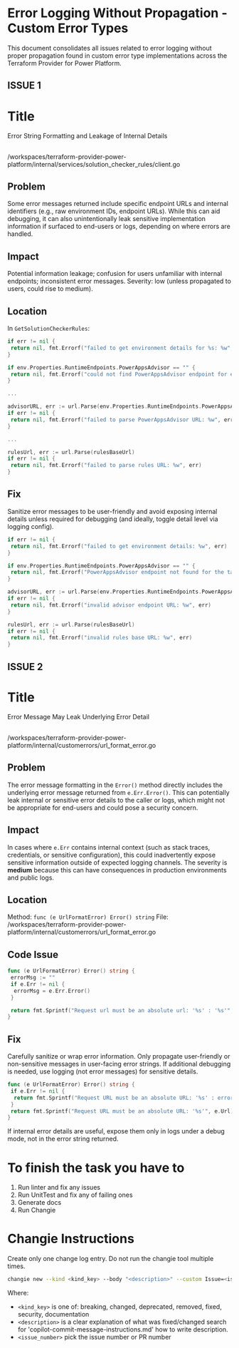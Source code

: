 # Error Logging Without Propagation - Custom Error Types

This document consolidates all issues related to error logging without proper propagation found in custom error type implementations across the Terraform Provider for Power Platform.

## ISSUE 1

# Title

Error String Formatting and Leakage of Internal Details

##

/workspaces/terraform-provider-power-platform/internal/services/solution_checker_rules/client.go

## Problem

Some error messages returned include specific endpoint URLs and internal identifiers (e.g., raw environment IDs, endpoint URLs). While this can aid debugging, it can also unintentionally leak sensitive implementation information if surfaced to end-users or logs, depending on where errors are handled.

## Impact

Potential information leakage; confusion for users unfamiliar with internal endpoints; inconsistent error messages. Severity: low (unless propagated to users, could rise to medium).

## Location

In `GetSolutionCheckerRules`:

```go
if err != nil {
 return nil, fmt.Errorf("failed to get environment details for %s: %w", environmentId, err)
}

if env.Properties.RuntimeEndpoints.PowerAppsAdvisor == "" {
 return nil, fmt.Errorf("could not find PowerAppsAdvisor endpoint for environment %s", environmentId)
}

...

advisorURL, err := url.Parse(env.Properties.RuntimeEndpoints.PowerAppsAdvisor)
if err != nil {
 return nil, fmt.Errorf("failed to parse PowerAppsAdvisor URL: %w", err)
}

...

rulesUrl, err := url.Parse(rulesBaseUrl)
if err != nil {
 return nil, fmt.Errorf("failed to parse rules URL: %w", err)
}
```

## Fix

Sanitize error messages to be user-friendly and avoid exposing internal details unless required for debugging (and ideally, toggle detail level via logging config).

```go
if err != nil {
 return nil, fmt.Errorf("failed to get environment details: %w", err)
}

if env.Properties.RuntimeEndpoints.PowerAppsAdvisor == "" {
 return nil, fmt.Errorf("PowerAppsAdvisor endpoint not found for the target environment")
}

advisorURL, err := url.Parse(env.Properties.RuntimeEndpoints.PowerAppsAdvisor)
if err != nil {
 return nil, fmt.Errorf("invalid advisor endpoint URL: %w", err)
}

rulesUrl, err := url.Parse(rulesBaseUrl)
if err != nil {
 return nil, fmt.Errorf("invalid rules base URL: %w", err)
}
```

## ISSUE 2

# Title

Error Message May Leak Underlying Error Detail

##

/workspaces/terraform-provider-power-platform/internal/customerrors/url_format_error.go

## Problem

The error message formatting in the `Error()` method directly includes the underlying error message returned from `e.Err.Error()`. This can potentially leak internal or sensitive error details to the caller or logs, which might not be appropriate for end-users and could pose a security concern.

## Impact

In cases where `e.Err` contains internal context (such as stack traces, credentials, or sensitive configuration), this could inadvertently expose sensitive information outside of expected logging channels. The severity is **medium** because this can have consequences in production environments and public logs.

## Location

Method: `func (e UrlFormatError) Error() string`
File: /workspaces/terraform-provider-power-platform/internal/customerrors/url_format_error.go

## Code Issue

```go
func (e UrlFormatError) Error() string {
 errorMsg := ""
 if e.Err != nil {
  errorMsg = e.Err.Error()
 }

 return fmt.Sprintf("Request url must be an absolute url: '%s' : '%s'", e.Url, errorMsg)
}
```

## Fix

Carefully sanitize or wrap error information. Only propagate user-friendly or non-sensitive messages in user-facing error strings. If additional debugging is needed, use logging (not error messages) for sensitive details.

```go
func (e UrlFormatError) Error() string {
 if e.Err != nil {
  return fmt.Sprintf("Request URL must be an absolute URL: '%s' : error occurred during URL parsing/validation.", e.Url)
 }
 return fmt.Sprintf("Request URL must be an absolute URL: '%s'", e.Url)
}
```

If internal error details are useful, expose them only in logs under a debug mode, not in the error string returned.

# To finish the task you have to

1. Run linter and fix any issues
2. Run UnitTest and fix any of failing ones
3. Generate docs
4. Run Changie

# Changie Instructions

Create only one change log entry. Do not run the changie tool multiple times.

```bash
changie new --kind <kind_key> --body "<description>" --custom Issue=<issue_number>
```

Where:

- `<kind_key>` is one of: breaking, changed, deprecated, removed, fixed, security, documentation
- `<description>` is a clear explanation of what was fixed/changed search for 'copilot-commit-message-instructions.md' how to write description.
- `<issue_number>` pick the issue number or PR number
